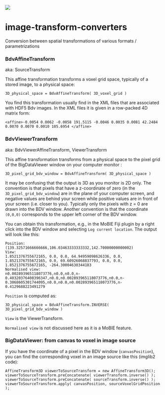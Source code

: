 [![](https://travis-ci.com/image-transform-converters/image-transform-converters.svg?branch=master)](https://travis-ci.com/image-transform-converters/image-transform-converters)

# image-transform-converters
Conversion between spatial transformations of various formats / parametrizations

### BdvAffineTransform 

aka: SourceTransform

This affine transformation transforms a voxel grid space, typically of a stored image, to a physical space:

```                           
3D_physical_space = BdvAffineTransform( 3D_voxel_grid )
```

You find this transformation usually find in the XML files that are associated with HDF5 Bdv images. In the XML files it is given in a row-packed 4D matrix form:  
```
<affine>-0.0054 0.0062 -0.0058 191.5115 -0.0046 0.0035 0.0081 42.2484 0.0070 0.0070 0.0010 105.6954 </affine>
```


### BdvViewerTransform 

aka: BdvViewerAffineTransform, ViewerTransform

This affine transformation transforms from a physical space to the pixel grid of the BigDataViewer window on your computer monitor :
```
3D_pixel_grid_bdv_window = BdvAffineTransform( 3D_physical_space )
```
It may be confusing that the output is 3D as you monitor is 2D only. The convention is that pixels that have a z-coordinate of zero (in the `3D_pixel_grid_bdv_window`) are in the plane of your computer screen, and negative values are behind your screen while positive values are in front of your screen (i.e. closer to you). Typically only the pixels with z = 0 are drawn into the BDV window. Another convention is that the coordinate `(0,0,0)` corresponds to the upper left corner of the BDV window.

You can obtain this transformation, e.g., in the MoBIE Fiji plugin by a right click into the BDV window and selecting `Log current location`. The output will look like this:
```$xslt
Position:
(139.32571666666666,106.03463333333332,142.70000000000002)
View:
1.8521376755672165, 0.0, 0.0, 64.94959098626336, 0.0, 1.8521376755672165, 0.0, 69.60926068837793, 0.0, 0.0, 1.8521376755672165, -264.30004630344183
Normalised view:
n0.002893965118073776,n0.0,n0.0,n-0.40320376408396347,n0.0,n0.002893965118073776,n0.0,n-0.3068605301744095,n0.0,n0.0,n0.002893965118073776,n-0.4129688223491279
```
`Position` is computed as:
```$xslt
3D_physical_space = BdvAffineTransform.INVERSE( 3D_pixel_grid_bdv_window )
```
`View` is the ViewerTransform.

`Normalised view` is not discussed here as it is a MoBIE feature.
 
### BigDataViewer: from canvas to voxel in image source

If you have the coordinate of a pixel in the BDV window (`canvasPosition`), you can find the corresponding voxel in an image source like this (imglib2 code):

```$xslt
AffineTransform3D viewerToSourceTransform = new AffineTransform3D();
viewerToSourceTransform.preConcatenate( viewerTransform.inverse() );
viewerToSourceTransform.preConcatenate( sourceTransform.inverse() );
viewerToSourceTransform.apply( canvasPosition, sourceVoxelGridPosition );
```

